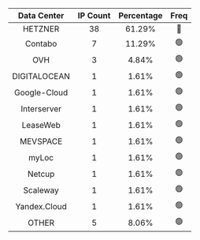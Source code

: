 | Data Center | IP Count | Percentage | Freq |
|:------------:|:--------:|:-----------:|:-----:|
| HETZNER | 38 | 61.29% | 🔴 |
| Contabo | 7 | 11.29% | 🟢 |
| OVH | 3 | 4.84% | 🟢 |
| DIGITALOCEAN | 1 | 1.61% | 🟢 |
| Google-Cloud | 1 | 1.61% | 🟢 |
| Interserver | 1 | 1.61% | 🟢 |
| LeaseWeb | 1 | 1.61% | 🟢 |
| MEVSPACE | 1 | 1.61% | 🟢 |
| myLoc | 1 | 1.61% | 🟢 |
| Netcup | 1 | 1.61% | 🟢 |
| Scaleway | 1 | 1.61% | 🟢 |
| Yandex.Cloud | 1 | 1.61% | 🟢 |
| OTHER | 5 | 8.06% | 🟢 |